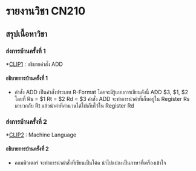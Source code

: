 # รายงานวิชา CN210
## สรุปเนื้อหาวิชา

### ส่งการบ้านครั้งที่ 1
*[CLIP1](https://youtu.be/ny0FBS_-dvw) : อธิบายคำสั่ง ADD

#### อธิบายการบ้านครั้งที่ 1
* คำสั่ง ADD เป็นคำสั่งประเภท R-Format โดยจะมีรู้แบบการเขียนดังนี้ 
  ADD $3, $1, $2 
  โดยที่ Rs = $1
       Rt = $2
       Rd = $3
  คำสั่ง ADD จะทำการนำค่าที่เก็บอยู่ใน Register Rs มาบวกกับ Rt 
  แล้วนำค่าที่คำนวนได้ไปเก็บไว้ใน Register Rd
  
### ส่งการบ้านครั้งที่ 2
*[CLIP2](https://youtu.be/ny0FBS_-dvw) : Machine Language
#### อธิบายการบ้านครั้งที่ 2
* คอมพิวเตอร์ จะทำการนำคำสั่งที่เขียนเป็นโค้ด นำไปแปลงเป็นภาษาที่เครื่องเข้าใจ
